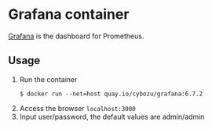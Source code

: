 Grafana container
==================

[Grafana](https://grafana.com/) is the dashboard for Prometheus.

Usage
-----

1. Run the container
    ```console
    $ docker run --net=host quay.io/cybozu/grafana:6.7.2
    ```
2. Access the browser `localhost:3000`
3. Input user/password, the default values are admin/admin
